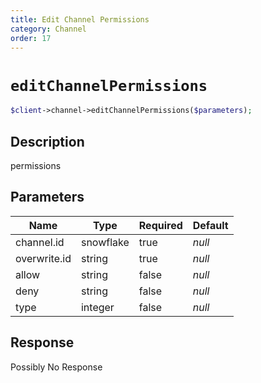 ```yaml
---
title: Edit Channel Permissions
category: Channel
order: 17
---
```


# `editChannelPermissions`

```php
$client->channel->editChannelPermissions($parameters);
```

## Description

permissions

## Parameters


Name | Type | Required | Default
--- | --- | --- | ---
channel.id | snowflake | true | *null*
overwrite.id | string | true | *null*
allow | string | false | *null*
deny | string | false | *null*
type | integer | false | *null*

## Response

Possibly No Response

